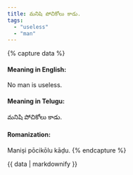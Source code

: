 ```yaml
---
title: మనిషి పోచికోలు కాడు.
tags:
  - "useless"
  - "man"
---
```


{% capture data %}
#### Meaning in English:
No man is useless.

#### Meaning in Telugu:
మనిషి పోచికోలు కాడు.

#### Romanization:
Maniṣi pōcikōlu kāḍu.
{% endcapture %}

{{ data | markdownify }}

